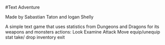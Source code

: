 #Text Adventure

Made by Sabastian Taton and logan Shelly

A simple text game that uses statistics from Dungeons and Dragons for its weapons and monsters
actions:
Look
Examine
Attack
Move
equip/unequip
stat
take/ drop
inventory
exit
